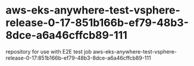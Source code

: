 # aws-eks-anywhere-test-vsphere-release-0-17-851b166b-ef79-48b3-8dce-a6a46cffcb89-111
repository for use with E2E test job aws-eks-anywhere-test-vsphere-release-0-17:851b166b-ef79-48b3-8dce-a6a46cffcb89-111
